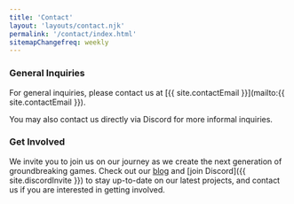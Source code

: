 ```yaml
---
title: 'Contact'
layout: 'layouts/contact.njk'
permalink: '/contact/index.html'
sitemapChangefreq: weekly
---
```


### General Inquiries

For general inquiries, please contact us at [{{ site.contactEmail }}](mailto:{{ site.contactEmail }}).

You may also contact us directly via Discord for more informal inquiries.

### Get Involved

We invite you to join us on our journey as we create the next generation of groundbreaking games. Check out our [blog](/blog/) and [join Discord]({{ site.discordInvite }}) to stay up-to-date on our latest projects, and contact us if you are interested in getting involved.